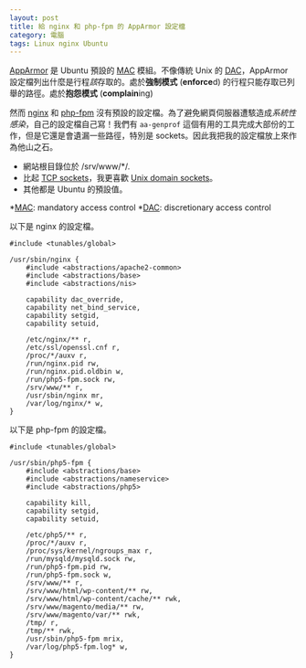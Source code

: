 ```yaml
---
layout: post
title: 給 nginx 和 php-fpm 的 AppArmor 設定檔
category: 電腦
tags: Linux nginx Ubuntu
---
```

[AppArmor][AppArmor] 是 Ubuntu 預設的 [MAC][MAC] 模組。不像傳統 Unix 的
[DAC][DAC]，AppArmor 設定檔列出什麼是行程*該*存取的。處於**強制模式**
(**enforce**d) 的行程只能存取已列舉的路徑。處於**抱怨模式** (**complain**ing)

然而 [nginx][nginx] 和 [php-fpm][php-fpm]
沒有預設的設定檔。為了避免網頁伺服器遭駭造成*系統性感染*，自己的設定檔自己寫！我們有
`aa-genprof` 這個有用的工具完成大部份的工作，但是它還是會遺漏一些路徑，特別是
sockets。因此我把我的設定檔放上來作為他山之石。

* 網站根目錄位於 /srv/www/\*/.
* 比起 [TCP sockets][network]，我更喜歡 [Unix domain sockets][unix]。
* 其他都是 Ubuntu 的預設值。

*[MAC]: mandatory access control
*[DAC]: discretionary access control

[AppArmor]: https://en.wikipedia.org/wiki/AppArmor
[DAC]:      https://en.wikipedia.org/wiki/Discretionary_access_control
[MAC]:      https://en.wikipedia.org/wiki/Mandatory_access_control
[network]:  https://en.wikipedia.org/wiki/Network_socket
[nginx]:    http://nginx.org/
[php-fpm]:  http://php-fpm.org/
[unix]:     https://zh.wikipedia.org/wiki/Unix_domain_socket

以下是 nginx 的設定檔。

	#include <tunables/global>

	/usr/sbin/nginx {
		#include <abstractions/apache2-common>
		#include <abstractions/base>
		#include <abstractions/nis>

		capability dac_override,
		capability net_bind_service,
		capability setgid,
		capability setuid,

		/etc/nginx/** r,
		/etc/ssl/openssl.cnf r,
		/proc/*/auxv r,
		/run/nginx.pid rw,
		/run/nginx.pid.oldbin w,
		/run/php5-fpm.sock rw,
		/srv/www/** r,
		/usr/sbin/nginx mr,
		/var/log/nginx/* w,
	}

以下是 php-fpm 的設定檔。

	#include <tunables/global>

	/usr/sbin/php5-fpm {
		#include <abstractions/base>
		#include <abstractions/nameservice>
		#include <abstractions/php5>

		capability kill,
		capability setgid,
		capability setuid,

		/etc/php5/** r,
		/proc/*/auxv r,
		/proc/sys/kernel/ngroups_max r,
		/run/mysqld/mysqld.sock rw,
		/run/php5-fpm.pid rw,
		/run/php5-fpm.sock w,
		/srv/www/** r,
		/srv/www/html/wp-content/** rw,
		/srv/www/html/wp-content/cache/** rwk,
		/srv/www/magento/media/** rw,
		/srv/www/magento/var/** rwk,
		/tmp/ r,
		/tmp/** rwk,
		/usr/sbin/php5-fpm mrix,
		/var/log/php5-fpm.log* w,
	}
